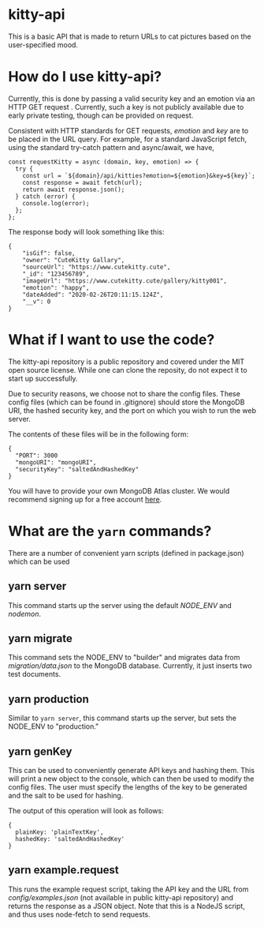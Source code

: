 # kitty-api

This is a basic API that is made to return URLs to cat pictures based on the user-specified mood. 

# How do I use kitty-api?
Currently, this is done by passing a valid security key and an emotion via an HTTP GET request . Currently, such a key is not publicly available due to early private testing, though can be provided on request.

Consistent with HTTP standards for GET requests, *emotion* and *key* are to be placed in the URL query. For example, for a standard JavaScript fetch, using the standard try-catch pattern and async/await, we have,

```
const requestKitty = async (domain, key, emotion) => {
  try {
    const url = `${domain}/api/kitties?emotion=${emotion}&key=${key}`;
    const response = await fetch(url);
    return await response.json();
  } catch (error) {
    console.log(error);
  };
};
```

The response body will look something like this:
```
{
    "isGif": false,
    "owner": "CuteKitty Gallary",
    "sourceUrl": "https://www.cutekitty.cute",
    "_id": "123456789",
    "imageUrl": "https://www.cutekitty.cute/gallery/kitty001",
    "emotion": "happy",
    "dateAdded": "2020-02-26T20:11:15.124Z",
    "__v": 0
}
```

# What if I want to use the code?
The kitty-api repository is a public repository and covered under the MIT open source license. While one can clone the reposity, do not expect it to start up successfully.

Due to security reasons, we choose not to share the config files. These config files (which can be found in .gitignore) should store the MongoDB URI, the hashed security key, and the port on which you wish to run the web server.

The contents of these files will be in the following form:

```
{
  "PORT": 3000
  "mongoURI": "mongoURI",
  "securityKey": "saltedAndHashedKey"
}
```

You will have to provide your own MongoDB Atlas cluster. We would recommend signing up for a free account <a href="https://cloud.mongodb.com">here</a>.

# What are the ```yarn``` commands?

There are a number of convenient yarn scripts (defined in package.json) which can be used

## yarn server
This command starts up the server using the default *NODE_ENV* and *nodemon*.

## yarn migrate
This command sets the NODE_ENV to "builder" and migrates data from *migration/data.json* to the MongoDB database. Currently, it just inserts two test documents.

## yarn production
Similar to  ```yarn server```, this command starts up the server, but sets the NODE_ENV to "production."

## yarn genKey
This can be used to conveniently generate API keys and hashing them. This will print a new object to the console, which can then be used to modify the config files. The user must specify the lengths of the key to be generated and the salt to be used for hashing.

The output of this operation will look as follows:

```
{
  plainKey: 'plainTextKey',
  hashedKey: 'saltedAndHashedKey'
}

```

## yarn example.request
This runs the example request script, taking the API key and the URL from *config/examples.json* (not available in public kitty-api repository) and returns the response as a JSON object. Note that this is a NodeJS script, and thus uses node-fetch to send requests.

